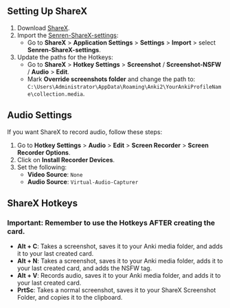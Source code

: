 ## Setting Up ShareX

1. Download [ShareX](https://getsharex.com/).
2. Import the [Senren-ShareX-settings](https://github.com/BrenoAqua/Senren/blob/main/ShareX/Senren-ShareX-Settings.sxb):
   - Go to **ShareX** > **Application Settings** > **Settings** > **Import** > select **Senren-ShareX-settings**.
3. Update the paths for the Hotkeys:
   - Go to **ShareX** > **Hotkey Settings** > **Screenshot** / **Screenshot-NSFW** / **Audio** > **Edit**.
   - Mark **Override screenshots folder** and change the path to:  
     `C:\Users\Administrator\AppData\Roaming\Anki2\YourAnkiProfileName\collection.media`.

## Audio Settings

If you want ShareX to record audio, follow these steps:

1. Go to **Hotkey Settings** > **Audio** > **Edit** > **Screen Recorder** > **Screen Recorder Options**.
2. Click on **Install Recorder Devices**.
3. Set the following:
   - **Video Source**: `None`
   - **Audio Source**: `Virtual-Audio-Capturer`

## ShareX Hotkeys

### Important: Remember to use the Hotkeys **AFTER** creating the card.
- **Alt + C**: Takes a screenshot, saves it to your Anki media folder, and adds it to your last created card.
- **Alt + N**: Takes a screenshot, saves it to your Anki media folder, adds it to your last created card, and adds the NSFW tag.
- **Alt + V**: Records audio, saves it to your Anki media folder, and adds it to your last created card.
- **PrtSc**: Takes a normal screenshot, saves it to your ShareX Screenshot Folder, and copies it to the clipboard.



